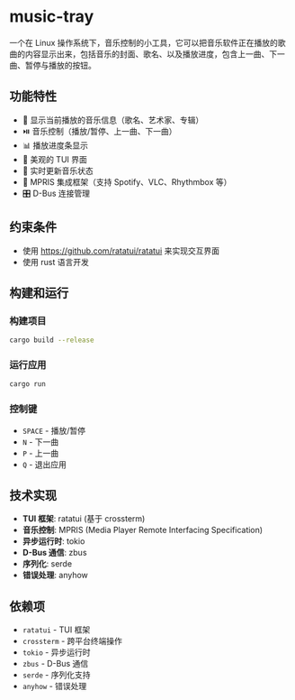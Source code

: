 # music-tray

一个在 Linux 操作系统下，音乐控制的小工具，它可以把音乐软件正在播放的歌曲的内容显示出来，包括音乐的封面、歌名、以及播放进度，包含上一曲、下一曲、暂停与播放的按钮。

## 功能特性
- 🎵 显示当前播放的音乐信息（歌名、艺术家、专辑）
- ⏯️ 音乐控制（播放/暂停、上一曲、下一曲）
- 📊 播放进度条显示
- 🎨 美观的 TUI 界面
- 🔄 实时更新音乐状态
- 🔌 MPRIS 集成框架（支持 Spotify、VLC、Rhythmbox 等）
- 🎛️ D-Bus 连接管理

## 约束条件
- 使用 https://github.com/ratatui/ratatui 来实现交互界面
- 使用 rust 语言开发

## 构建和运行

### 构建项目
```bash
cargo build --release
```

### 运行应用
```bash
cargo run
```

### 控制键
- `SPACE` - 播放/暂停
- `N` - 下一曲
- `P` - 上一曲
- `Q` - 退出应用

## 技术实现

- **TUI 框架**: ratatui (基于 crossterm)
- **音乐控制**: MPRIS (Media Player Remote Interfacing Specification)
- **异步运行时**: tokio
- **D-Bus 通信**: zbus
- **序列化**: serde
- **错误处理**: anyhow

## 依赖项

- `ratatui` - TUI 框架
- `crossterm` - 跨平台终端操作
- `tokio` - 异步运行时
- `zbus` - D-Bus 通信
- `serde` - 序列化支持
- `anyhow` - 错误处理
